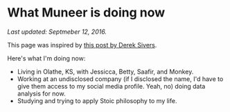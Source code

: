 # What Muneer is doing now

*Last updated: Septmeber 12, 2016.*

This page was inspired by [this post by Derek Sivers](https://sivers.org/nowff).

Here's what I'm doing now:

* Living in Olathe, KS, with Jessicca, Betty, Saafir, and Monkey.
* Working at an undisclosed company (if I disclosed the name, I'd have to give them access to my social media profile. Yeah, no) doing data analysis for now.
* Studying and trying to apply Stoic philosophy to my life.
